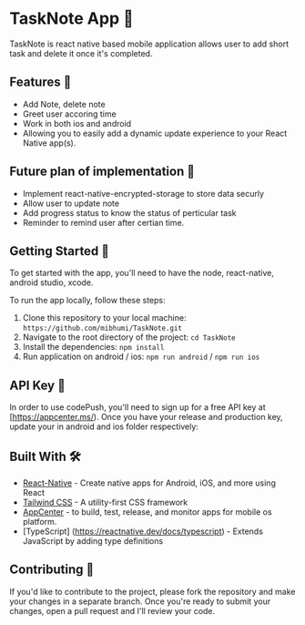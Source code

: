 # TaskNote App 📝

TaskNote is react native based mobile application allows user to add short task and delete it once it's completed.

## Features 🌟

- Add Note, delete note
- Greet user accoring time
- Work in both ios and android
- Allowing you to easily add a dynamic update experience to your React Native app(s).

## Future plan of implementation 🌟

- Implement react-native-encrypted-storage to store data securly
- Allow user to update note
- Add progress status to know the status of perticular task
- Reminder to remind user after certian time.

## Getting Started 🚀

To get started with the app, you'll need to have the node, react-native, android studio, xcode.

To run the app locally, follow these steps:

1. Clone this repository to your local machine: `https://github.com/mibhumi/TaskNote.git`
2. Navigate to the root directory of the project: `cd TaskNote`
3. Install the dependencies: `npm install`
4. Run application on android / ios: `npm run android` / `npm run ios`

## API Key 🔑

In order to use codePush, you'll need to sign up for a free API key at [https://appcenter.ms/). Once you have your release and production key, update your in android and ios folder respectively:

## Built With 🛠️

- [React-Native](https://reactnative.dev/) - Create native apps for Android, iOS, and more using React
- [Tailwind CSS](https://www.npmjs.com/package/tailwind-react-native-classnames) - A utility-first CSS framework
- [AppCenter](https://appcenter.ms/) - to build, test, release, and monitor apps for mobile os platform.
- [TypeScript] (https://reactnative.dev/docs/typescript) - Extends JavaScript by adding type definitions

## Contributing 🤝

If you'd like to contribute to the project, please fork the repository and make your changes in a separate branch. Once you're ready to submit your changes, open a pull request and I'll review your code.
